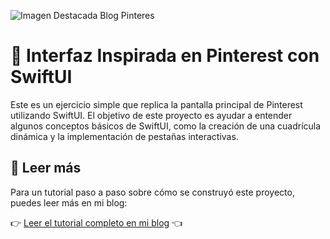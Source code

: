 ![Imagen Destacada Blog Pinteres](https://github.com/user-attachments/assets/d63a8e2d-2d45-456c-8a80-23bacd7a479d)


# 📌 Interfaz Inspirada en Pinterest con SwiftUI

Este es un ejercicio simple que replica la pantalla principal de Pinterest utilizando SwiftUI. El objetivo de este proyecto es ayudar a entender algunos conceptos básicos de SwiftUI, como la creación de una cuadrícula dinámica y la implementación de pestañas interactivas.

## 📖 Leer más

Para un tutorial paso a paso sobre cómo se construyó este proyecto, puedes leer más en mi blog:

👉 [Leer el tutorial completo en mi blog](https://iosindielab.com/construyendo-una-interfaz-inspirada-en-el-home-de-pinterest-con-swiftui-paso-a-paso/) 👈
